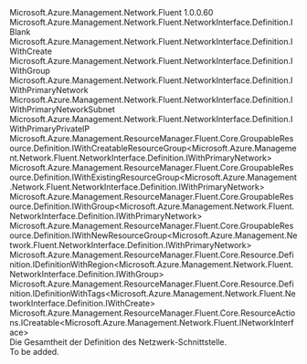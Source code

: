 <Type Name="IDefinition" FullName="Microsoft.Azure.Management.Network.Fluent.NetworkInterface.Definition.IDefinition">
  <TypeSignature Language="C#" Value="public interface IDefinition : Microsoft.Azure.Management.Network.Fluent.NetworkInterface.Definition.IBlank, Microsoft.Azure.Management.Network.Fluent.NetworkInterface.Definition.IWithCreate, Microsoft.Azure.Management.Network.Fluent.NetworkInterface.Definition.IWithGroup, Microsoft.Azure.Management.Network.Fluent.NetworkInterface.Definition.IWithPrimaryNetwork, Microsoft.Azure.Management.Network.Fluent.NetworkInterface.Definition.IWithPrimaryNetworkSubnet, Microsoft.Azure.Management.Network.Fluent.NetworkInterface.Definition.IWithPrimaryPrivateIP, Microsoft.Azure.Management.ResourceManager.Fluent.Core.GroupableResource.Definition.IWithCreatableResourceGroup&lt;Microsoft.Azure.Management.Network.Fluent.NetworkInterface.Definition.IWithPrimaryNetwork&gt;, Microsoft.Azure.Management.ResourceManager.Fluent.Core.GroupableResource.Definition.IWithExistingResourceGroup&lt;Microsoft.Azure.Management.Network.Fluent.NetworkInterface.Definition.IWithPrimaryNetwork&gt;, Microsoft.Azure.Management.ResourceManager.Fluent.Core.GroupableResource.Definition.IWithGroup&lt;Microsoft.Azure.Management.Network.Fluent.NetworkInterface.Definition.IWithPrimaryNetwork&gt;, Microsoft.Azure.Management.ResourceManager.Fluent.Core.GroupableResource.Definition.IWithNewResourceGroup&lt;Microsoft.Azure.Management.Network.Fluent.NetworkInterface.Definition.IWithPrimaryNetwork&gt;, Microsoft.Azure.Management.ResourceManager.Fluent.Core.Resource.Definition.IDefinitionWithRegion&lt;Microsoft.Azure.Management.Network.Fluent.NetworkInterface.Definition.IWithGroup&gt;, Microsoft.Azure.Management.ResourceManager.Fluent.Core.Resource.Definition.IDefinitionWithTags&lt;Microsoft.Azure.Management.Network.Fluent.NetworkInterface.Definition.IWithCreate&gt;, Microsoft.Azure.Management.ResourceManager.Fluent.Core.ResourceActions.ICreatable&lt;Microsoft.Azure.Management.Network.Fluent.INetworkInterface&gt;" />
  <TypeSignature Language="ILAsm" Value=".class public interface auto ansi abstract IDefinition implements class Microsoft.Azure.Management.Network.Fluent.NetworkInterface.Definition.IBlank, class Microsoft.Azure.Management.Network.Fluent.NetworkInterface.Definition.IWithAcceleratedNetworking, class Microsoft.Azure.Management.Network.Fluent.NetworkInterface.Definition.IWithCreate, class Microsoft.Azure.Management.Network.Fluent.NetworkInterface.Definition.IWithGroup, class Microsoft.Azure.Management.Network.Fluent.NetworkInterface.Definition.IWithLoadBalancer, class Microsoft.Azure.Management.Network.Fluent.NetworkInterface.Definition.IWithNetworkSecurityGroup, class Microsoft.Azure.Management.Network.Fluent.NetworkInterface.Definition.IWithPrimaryNetwork, class Microsoft.Azure.Management.Network.Fluent.NetworkInterface.Definition.IWithPrimaryNetworkSubnet, class Microsoft.Azure.Management.Network.Fluent.NetworkInterface.Definition.IWithPrimaryPrivateIP, class Microsoft.Azure.Management.Network.Fluent.NetworkInterface.Definition.IWithPrimaryPublicIPAddress, class Microsoft.Azure.Management.Network.Fluent.NetworkInterface.Definition.IWithSecondaryIPConfiguration, class Microsoft.Azure.Management.ResourceManager.Fluent.Core.GroupableResource.Definition.IWithCreatableResourceGroup`1&lt;class Microsoft.Azure.Management.Network.Fluent.NetworkInterface.Definition.IWithPrimaryNetwork&gt;, class Microsoft.Azure.Management.ResourceManager.Fluent.Core.GroupableResource.Definition.IWithExistingResourceGroup`1&lt;class Microsoft.Azure.Management.Network.Fluent.NetworkInterface.Definition.IWithPrimaryNetwork&gt;, class Microsoft.Azure.Management.ResourceManager.Fluent.Core.GroupableResource.Definition.IWithGroup`1&lt;class Microsoft.Azure.Management.Network.Fluent.NetworkInterface.Definition.IWithPrimaryNetwork&gt;, class Microsoft.Azure.Management.ResourceManager.Fluent.Core.GroupableResource.Definition.IWithNewResourceGroup`1&lt;class Microsoft.Azure.Management.Network.Fluent.NetworkInterface.Definition.IWithPrimaryNetwork&gt;, class Microsoft.Azure.Management.ResourceManager.Fluent.Core.Resource.Definition.IDefinitionWithRegion`1&lt;class Microsoft.Azure.Management.Network.Fluent.NetworkInterface.Definition.IWithGroup&gt;, class Microsoft.Azure.Management.ResourceManager.Fluent.Core.Resource.Definition.IDefinitionWithTags`1&lt;class Microsoft.Azure.Management.Network.Fluent.NetworkInterface.Definition.IWithCreate&gt;, class Microsoft.Azure.Management.ResourceManager.Fluent.Core.ResourceActions.ICreatable`1&lt;class Microsoft.Azure.Management.Network.Fluent.INetworkInterface&gt;, class Microsoft.Azure.Management.ResourceManager.Fluent.Core.ResourceActions.IIndexable" />
  <TypeSignature Language="DocId" Value="T:Microsoft.Azure.Management.Network.Fluent.NetworkInterface.Definition.IDefinition" />
  <TypeSignature Language="VB.NET" Value="Public Interface IDefinition&#xA;Implements IBlank, ICreatable(Of INetworkInterface), IDefinitionWithRegion(Of IWithGroup), IDefinitionWithTags(Of IWithCreate), IWithCreatableResourceGroup(Of IWithPrimaryNetwork), IWithCreate, IWithExistingResourceGroup(Of IWithPrimaryNetwork), IWithGroup, IWithGroup(Of IWithPrimaryNetwork), IWithNewResourceGroup(Of IWithPrimaryNetwork), IWithPrimaryNetwork, IWithPrimaryNetworkSubnet, IWithPrimaryPrivateIP" />
  <TypeSignature Language="F#" Value="type IDefinition = interface&#xA;    interface IBlank&#xA;    interface IDefinitionWithRegion&lt;IWithGroup&gt;&#xA;    interface IWithGroup&#xA;    interface IWithGroup&lt;IWithPrimaryNetwork&gt;&#xA;    interface IWithExistingResourceGroup&lt;IWithPrimaryNetwork&gt;&#xA;    interface IWithNewResourceGroup&lt;IWithPrimaryNetwork&gt;&#xA;    interface IWithCreatableResourceGroup&lt;IWithPrimaryNetwork&gt;&#xA;    interface IWithPrimaryNetwork&#xA;    interface IWithPrimaryNetworkSubnet&#xA;    interface IWithPrimaryPrivateIP&#xA;    interface IWithCreate&#xA;    interface ICreatable&lt;INetworkInterface&gt;&#xA;    interface IIndexable&#xA;    interface IDefinitionWithTags&lt;IWithCreate&gt;&#xA;    interface IWithPrimaryPublicIPAddress&#xA;    interface IWithNetworkSecurityGroup&#xA;    interface IWithSecondaryIPConfiguration&#xA;    interface IWithAcceleratedNetworking&#xA;    interface IWithLoadBalancer" />
  <AssemblyInfo>
    <AssemblyName>Microsoft.Azure.Management.Network.Fluent</AssemblyName>
    <AssemblyVersion>1.0.0.60</AssemblyVersion>
  </AssemblyInfo>
  <Interfaces>
    <Interface>
      <InterfaceName>Microsoft.Azure.Management.Network.Fluent.NetworkInterface.Definition.IBlank</InterfaceName>
    </Interface>
    <Interface>
      <InterfaceName>Microsoft.Azure.Management.Network.Fluent.NetworkInterface.Definition.IWithCreate</InterfaceName>
    </Interface>
    <Interface>
      <InterfaceName>Microsoft.Azure.Management.Network.Fluent.NetworkInterface.Definition.IWithGroup</InterfaceName>
    </Interface>
    <Interface>
      <InterfaceName>Microsoft.Azure.Management.Network.Fluent.NetworkInterface.Definition.IWithPrimaryNetwork</InterfaceName>
    </Interface>
    <Interface>
      <InterfaceName>Microsoft.Azure.Management.Network.Fluent.NetworkInterface.Definition.IWithPrimaryNetworkSubnet</InterfaceName>
    </Interface>
    <Interface>
      <InterfaceName>Microsoft.Azure.Management.Network.Fluent.NetworkInterface.Definition.IWithPrimaryPrivateIP</InterfaceName>
    </Interface>
    <Interface>
      <InterfaceName>Microsoft.Azure.Management.ResourceManager.Fluent.Core.GroupableResource.Definition.IWithCreatableResourceGroup&lt;Microsoft.Azure.Management.Network.Fluent.NetworkInterface.Definition.IWithPrimaryNetwork&gt;</InterfaceName>
    </Interface>
    <Interface>
      <InterfaceName>Microsoft.Azure.Management.ResourceManager.Fluent.Core.GroupableResource.Definition.IWithExistingResourceGroup&lt;Microsoft.Azure.Management.Network.Fluent.NetworkInterface.Definition.IWithPrimaryNetwork&gt;</InterfaceName>
    </Interface>
    <Interface>
      <InterfaceName>Microsoft.Azure.Management.ResourceManager.Fluent.Core.GroupableResource.Definition.IWithGroup&lt;Microsoft.Azure.Management.Network.Fluent.NetworkInterface.Definition.IWithPrimaryNetwork&gt;</InterfaceName>
    </Interface>
    <Interface>
      <InterfaceName>Microsoft.Azure.Management.ResourceManager.Fluent.Core.GroupableResource.Definition.IWithNewResourceGroup&lt;Microsoft.Azure.Management.Network.Fluent.NetworkInterface.Definition.IWithPrimaryNetwork&gt;</InterfaceName>
    </Interface>
    <Interface>
      <InterfaceName>Microsoft.Azure.Management.ResourceManager.Fluent.Core.Resource.Definition.IDefinitionWithRegion&lt;Microsoft.Azure.Management.Network.Fluent.NetworkInterface.Definition.IWithGroup&gt;</InterfaceName>
    </Interface>
    <Interface>
      <InterfaceName>Microsoft.Azure.Management.ResourceManager.Fluent.Core.Resource.Definition.IDefinitionWithTags&lt;Microsoft.Azure.Management.Network.Fluent.NetworkInterface.Definition.IWithCreate&gt;</InterfaceName>
    </Interface>
    <Interface>
      <InterfaceName>Microsoft.Azure.Management.ResourceManager.Fluent.Core.ResourceActions.ICreatable&lt;Microsoft.Azure.Management.Network.Fluent.INetworkInterface&gt;</InterfaceName>
    </Interface>
  </Interfaces>
  <Docs>
    <summary>
            Die Gesamtheit der Definition des Netzwerk-Schnittstelle.
            </summary>
    <remarks>To be added.</remarks>
  </Docs>
  <Members />
</Type>